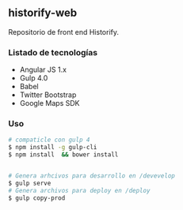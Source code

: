 ## historify-web

Repositorio de front end Historify.

### Listado de tecnologías

* Angular JS 1.x
* Gulp 4.0
* Babel
* Twitter Bootstrap
* Google Maps SDK


### Uso

```bash
# compaticle con gulp 4
$ npm install -g gulp-cli
$ npm install  && bower install


# Genera arhcivos para desarrollo en /devevelop
$ gulp serve
# Genera archivos para deploy en /deploy
$ gulp copy-prod
```